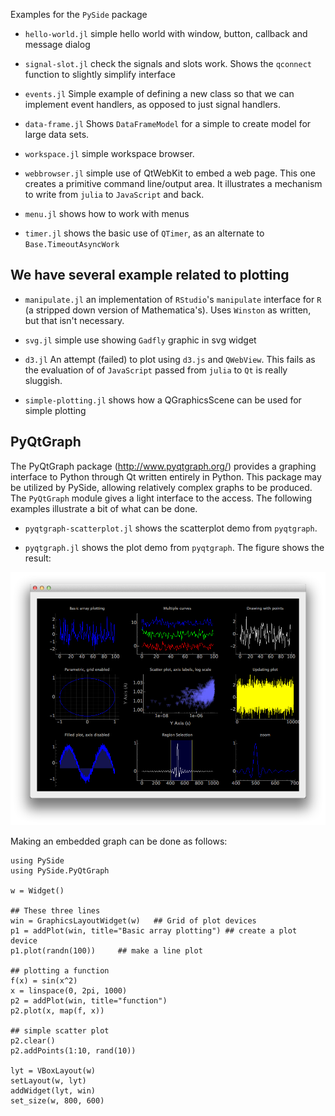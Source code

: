 Examples for the `PySide` package


* `hello-world.jl` simple hello world with window, button, callback
  and message dialog

* `signal-slot.jl` check the signals and slots work. Shows the
  `qconnect` function to slightly simplify interface

* `events.jl` Simple example of defining a new class so that we can
  implement event handlers, as opposed to just signal handlers.

* `data-frame.jl` Shows `DataFrameModel` for a simple to create model
  for large data sets.

* `workspace.jl` simple workspace browser.

* `webbrowser.jl` simple use of QtWebKit to embed a web page. This one
  creates a primitive command line/output area. It illustrates a
  mechanism to write from `julia` to `JavaScript` and back.

* `menu.jl` shows how to work with menus

* `timer.jl` shows the basic use of `QTimer`, as an alternate to `Base.TimeoutAsyncWork`

## We have several example related to plotting

* `manipulate.jl` an implementation of `RStudio`'s `manipulate`
  interface for `R` (a stripped down version of Mathematica's). Uses
  `Winston` as written, but that isn't necessary.

* `svg.jl` simple use showing `Gadfly` graphic in svg widget

* `d3.jl` An attempt (failed) to plot using `d3.js` and
  `QWebView`. This fails as the evaluation of of `JavaScript` passed
  from `julia` to `Qt` is really sluggish.

* `simple-plotting.jl` shows how a QGraphicsScene can be used for
  simple plotting


## PyQtGraph

The PyQtGraph package (http://www.pyqtgraph.org/) provides a graphing
interface to Python through Qt written entirely in Python. This
package may be utilized by PySide, allowing relatively complex graphs
to be produced. The `PyQtGraph` module gives a light interface to the access. The following
examples illustrate a bit of what can be done.


* `pyqtgraph-scatterplot.jl` shows the scatterplot demo from
  `pyqtgraph`. 

* `pyqtgraph.jl` shows the plot demo from `pyqtgraph`.  The
  figure shows the result:


<img src="pyqtgraph-plot-ex.png"></img>


Making an embedded graph can be done as follows:

```
using PySide
using PySide.PyQtGraph

w = Widget()

## These three lines
win = GraphicsLayoutWidget(w)	## Grid of plot devices
p1 = addPlot(win, title="Basic array plotting") ## create a plot device
p1.plot(randn(100))		## make a line plot

## plotting a function
f(x) = sin(x^2)
x = linspace(0, 2pi, 1000)
p2 = addPlot(win, title="function")
p2.plot(x, map(f, x))

## simple scatter plot
p2.clear()
p2.addPoints(1:10, rand(10))

lyt = VBoxLayout(w)
setLayout(w, lyt)
addWidget(lyt, win)
set_size(w, 800, 600)
```
